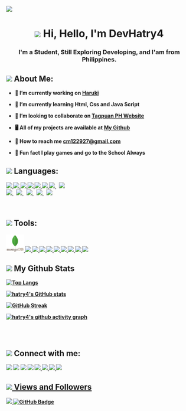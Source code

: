 <a href="#"><img width="auto" height="auto" src="https://cdn.discordapp.com/attachments/854889235088670741/889363286036979712/34aba28b689311419b03093965eb73a0.gif" height="auto"/></a>

<h1 align="center"><img src="https://img.icons8.com/bubbles/50/000000/so-so.png" width="50px"> Hi, Hello, I'm DevHatry4</h1>
<h3 align="center"><b>I'm a Student, Still Exploring Developing, and I'am from Philippines.</h3>




    

## <img src="https://img.icons8.com/bubbles/50/000000/about-me-male.png" width="40px"> <b> About Me:

- 🔧 I’m currently working on **[Haruki](https://replit.com/@CharlesMarcelo/Haruki-Main)**

- 🌱 I’m currently learning **Html, Css and Java Script**

- 🔎 I’m looking to collaborate on **[Tagpuan PH Website](https://github.com/hatry4/TagpuanPH.github.io)**

- 🖥️ All of my projects are available at **[My Github](https://github.com/hatry4)**

- 📧 How to reach me **cm122927@gmail.com**

- 🌳 Fun fact **I play games and go to the School Always**

##  <img src="https://img.icons8.com/office/80/000000/code.png" width=35> <b>Languages:

<p align="left"> 
    <a href="https://www.java.com" target="_blank"> <img src="https://img.icons8.com/color/48/000000/java-coffee-cup-logo.png"/> </a>
    <a href="https://www.javascript.com/" target="_blank"> <img src="https://img.icons8.com/color/48/000000/javascript.png"/> </a>
    <a href="https://www.typescriptlang.org/" target="_blank"> <img src="https://img.icons8.com/color/48/000000/typescript.png"/> </a> 
    <a href="https://www.w3.org/standards/webdesign/htmlcss" target="_blank"> <img src="https://img.icons8.com/color/48/000000/html-5.png"/> </a> 
    <a href="https://www.w3.org/standards/webdesign/htmlcss" target="_blank"> <img src="https://img.icons8.com/color/48/000000/css3.png"/> </a>  
    <a href="https://www.python.org" target="_blank"> <img src="https://img.icons8.com/color/48/000000/python.png"/> </a> 
    <a style="padding-right:8px;" href="https://nodejs.org" target="_blank"> <img src="https://img.icons8.com/color/48/000000/nodejs.png" width=50/> </a> 
    <a style="padding-right:8px;" href="https://www.mysql.com/" target="_blank"> <img src="https://img.icons8.com/fluent/50/000000/mysql-logo.png" width=55/> </a> </br>
    <a style="padding-right:8px;" href="https://www.tutorialspoint.com/batch_script/index.htm" target="_blank"> <img src="https://img.icons8.com/pastel-glyph/64/000000/batch-script.png" width=45/> </a>
    <a style="padding-right:8px;" href="https://yaml.org/" target="_blank"> <img src="https://cdn.discordapp.com/attachments/854889235088670741/892292017105829888/Yaml_logo.png" width=45/> </a>
    <a style="padding-right:8px;" href="https://www.ruby-lang.org/en/" target="_blank"> <img src="https://img.icons8.com/color/48/000000/ruby-programming-language.png" width=50/> </a><a style="padding-right:8px;" href="https://ejs.co/" target="_blank"> <img src="https://cdn.discordapp.com/attachments/854889235088670741/892293592171827220/output-onlinejpgtools.png" width=45/> </a>
    <a style="padding-right:8px;" href="https://www.php.net/" target="_blank"> <img src="https://img.icons8.com/officel/40/000000/php-logo.png" width=50/> </a>
</p>

<br/>

## <img src="https://img.icons8.com/external-justicon-lineal-color-justicon/64/000000/external-tools-creativity-and-design-justicon-lineal-color-justicon.png" width=35> <b>Tools:
<p align="left">
<a href="https://www.mongodb.com/" target="_blank"> <img src="https://raw.githubusercontent.com/devicons/devicon/master/icons/mongodb/mongodb-original-wordmark.svg" alt="mongodb" width="48" height="48"/> </a><a href="https://getbootstrap.com" target="_blank"> <img src="https://img.icons8.com/color/48/000000/bootstrap.png"/> </a>
<a href="https://www.wordpress." target="_blank"> <img src="https://img.icons8.com/ios-glyphs/50/000000/wordpress--v1.png"/> </a>
<a href="https://www.microsoft.com/" target="_blank"><img src="https://img.icons8.com/fluency/48/000000/console.png"/>
<a href="https://code.visualstudio.com/" target="_blank"><img src="https://img.icons8.com/color/48/000000/visual-studio-code-2019.png"/>
<a href="https://www.replit.com/" target="_blank"><img src="https://cdn.discordapp.com/attachments/854889235088670741/889779676686462976/Kqvw3jknyvPTmqQAAAABJRU5ErkJggg.png" width=120/>
<a href="https://www.github.com/" target="_blank"><img src="https://img.icons8.com/material-outlined/48/000000/github.png"/>
<a href="https://www.glitch.com/" target="_blank"><img src="https://cdn.discordapp.com/attachments/854889235088670741/889781546209382420/Microsoft.png" width=50/>
<a href="https://uptimerobot.com/" target="_blank"><img src="https://cdn.discordapp.com/attachments/854889235088670741/889782273384259614/Kqvw3jknyvPTmqQAAAABJRU5ErkJggg.png" width=60/>
<a style="padding-right:8px;" href="https://www.hostinger.ph/" target="_blank"> <img src="https://cdn.discordapp.com/attachments/854889235088670741/892289140173975552/Hostinger-01.png" width=47/> </a>



## <img src="https://img.icons8.com/external-wanicon-flat-wanicon/64/000000/external-stats-online-shopping-wanicon-flat-wanicon.png" width="30px"> <b>My Github Stats 

[![Top Langs](https://github-readme-stats.vercel.app/api/top-langs/?username=hatry4&layout=compact&langs_count=10&border_color=202020&border_radius=20)](https://github.com/anuraghazra/github-readme-stats)

[![hatry4's GitHub stats](https://github-readme-stats.vercel.app/api?username=hatry4&show_icons=true&border_radius=20&title_color=42DE8D&icon_color=42DE8D&border_color=202020&theme=white)](https://github.com/anuraghazra/github-readme-stats)
<br/>

[![GitHub Streak](https://github-readme-streak-stats.herokuapp.com?user=hatry4&hide_border=true&border_color=202020)](https://git.io/streak-stats)
<br/>

[![hatry4's github activity graph](https://activity-graph.herokuapp.com/graph?username=hatry4&bg_color=ffffff&point=000&color=42DE8D&line=42DE8D&border_radius=20&border_color=202020)](https://github.com/Ashutosh00710/github-readme-activity-graph)


<br/>
<br/>

## <img src="https://img.icons8.com/fluency/48/000000/share-2.png" width=40> <b>Connect with me:
<p align="left">

<a href = "https://twitter.com/hatry41"><img src="https://img.icons8.com/fluent/48/000000/twitter.png"/></a>
<a href = "https://www.instagram.com/charles.hatry4qt/"><img src="https://img.icons8.com/fluent/48/000000/instagram-new.png"/></a>
<a href = "https://www.youtube.com/channel/UCOdnM5Vi1NKTtQbgfdM1l8g"><img src="https://img.icons8.com/color/48/000000/youtube-play.png"/></a>
<a href = "https://discord.gg/eFyDY2Ndh5"><img src="https://cdn.discordapp.com/attachments/854889235088670741/889058127587201034/discord.png" width=50/></a>
<a href="https://www.github.com/hatry4" target="_blank"><img src="https://img.icons8.com/material-outlined/48/000000/github.png"/>
<a href="https://www.pinterest.ph/hatry4qt/" target="_blank"><img src="https://img.icons8.com/color/50/000000/pinterest.png"/>
<a href="https://www.pinterest.ph/hatry4qt/" target="_blank"><img src="https://img.icons8.com/color/48/000000/twitch--v2.png"/>
<a href="https://www.facebook.com/charles.marcelo.5458" target="_blank"><img src="https://img.icons8.com/color/50/000000/facebook-new.png"/>

</p>

## <img src="https://img.icons8.com/external-wanicon-two-tone-wanicon/50/000000/external-followers-influencer-marketing-wanicon-two-tone-wanicon.png" width=40> <b>Views and Followers

<a href="https://github.com/Meghna-DAS/github-profile-views-counter"><img src="https://komarev.com/ghpvc/?username=hatry4">
</a>
<a href="https://github.com/hatry4?tab=followers"><img src="https://img.shields.io/github/followers/hatry4?label=Followers&style=social" alt="GitHub Badge"></a>

